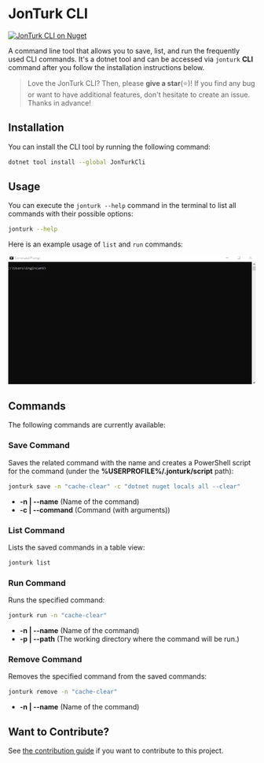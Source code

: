 # JonTurk CLI

<a href="https://www.nuget.org/packages/JonTurkCli"><img src="https://img.shields.io/nuget/v/JonTurkCli?logo=nuget" alt="JonTurk CLI on Nuget" /></a>

A command line tool that allows you to save, list, and run the frequently used CLI commands. It's a dotnet tool and can be accessed via `jonturk` **CLI** command after you follow the installation instructions below.

> Love the JonTurk CLI? Then, please **give a star**(⭐)! If you find any bug or want to have additional features, don't hesitate to create an issue. Thanks in advance!

## Installation

You can install the CLI tool by running the following command:

```bash
dotnet tool install --global JonTurkCli
```

## Usage

You can execute the `jonturk --help` command in the terminal to list all commands with their possible options:

```bash
jonturk --help
```

Here is an example usage of `list` and `run` commands:

![](/assets/jonturk-cli.gif)

## Commands

The following commands are currently available:

### Save Command

Saves the related command with the name and creates a PowerShell script for the command (under the **%USERPROFILE%/.jonturk/script** path):

```bash
jonturk save -n "cache-clear" -c "dotnet nuget locals all --clear" 
```

* **-n | --name** (Name of the command)
* **-c | --command** (Command (with arguments))

### List Command

Lists the saved commands in a table view:

```bash
jonturk list
```

### Run Command

Runs the specified command:

```bash
jonturk run -n "cache-clear"
```

* **-n | --name** (Name of the command)
* **-p | --path** (The working directory where the command will be run.)

### Remove Command

Removes the specified command from the saved commands:

```bash
jonturk remove -n "cache-clear"
```

* **-n | --name** (Name of the command)

## Want to Contribute?

See [the contribution guide](CONTRIBUTING.md) if you want to contribute to this project.